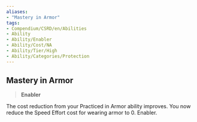 ```yaml
---
aliases:
- "Mastery in Armor"
tags:
- Compendium/CSRD/en/Abilities
- Ability
- Ability/Enabler
- Ability/Cost/NA
- Ability/Tier/High
- Ability/Categories/Protection
---
```


  
## Mastery in Armor  
>**Enabler**
  
The cost reduction from your Practiced in Armor ability improves. You now reduce the Speed Effort cost for wearing armor to 0. Enabler.